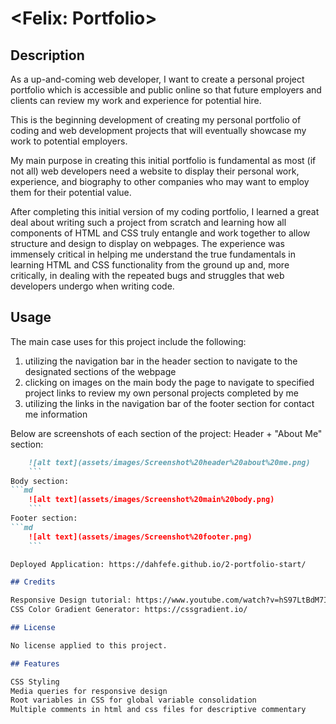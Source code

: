 # <Felix: Portfolio>

## Description

As a up-and-coming web developer, I want to create a personal project portfolio which is accessible and public online so that future employers and clients can review my work and experience for potential hire. 

This is the beginning development of creating my personal portfolio of coding and web development projects that will eventually showcase my work to potential employers. 

My main purpose in creating this initial portfolio is fundamental as most (if not all) web developers need a website to display their personal work, experience, and biography to other companies who may want to employ them for their potential value. 

After completing this initial version of my coding portfolio, I learned a great deal about writing such a project from scratch and learning how all components of HTML and CSS truly entangle and work together to allow structure and design to display on webpages. The experience was immensely critical in helping me understand the true fundamentals in learning HTML and CSS functionality from the ground up and, more critically, in dealing with the repeated bugs and struggles that web developers undergo when writing code. 

## Usage

The main case uses for this project include the following:
1) utilizing the navigation bar in the header section to navigate to the designated sections of the webpage
2) clicking on images on the main body the page to navigate to specified project links to review my own personal projects completed by me
3) utilizing the links in the navigation bar of the footer section for contact me information 

Below are screenshots of each section of the project:
Header + "About Me" section:
```md
    ![alt text](assets/images/Screenshot%20header%20about%20me.png)
    ```
Body section:
```md
    ![alt text](assets/images/Screenshot%20main%20body.png)
    ```
Footer section: 
```md
    ![alt text](assets/images/Screenshot%20footer.png)
    ```

Deployed Application: https://dahfefe.github.io/2-portfolio-start/

## Credits

Responsive Design tutorial: https://www.youtube.com/watch?v=hS97LtBdM7I&list=PL4cUxeGkcC9g9Vh9MAA-XKnfJsWZnPZFw&index=8
CSS Color Gradient Generator: https://cssgradient.io/

## License

No license applied to this project. 

## Features

CSS Styling
Media queries for responsive design
Root variables in CSS for global variable consolidation
Multiple comments in html and css files for descriptive commentary
